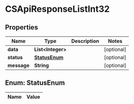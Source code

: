 
# CSApiResponseListInt32

## Properties
Name | Type | Description | Notes
------------ | ------------- | ------------- | -------------
**data** | **List&lt;Integer&gt;** |  |  [optional]
**status** | [**StatusEnum**](#StatusEnum) |  |  [optional]
**message** | **String** |  |  [optional]


<a name="StatusEnum"></a>
## Enum: StatusEnum
Name | Value
---- | -----



